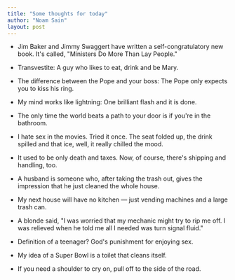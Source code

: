 ```yaml
---
title: "Some thoughts for today"
author: "Noam Sain"
layout: post
---
```


- Jim Baker and Jimmy Swaggert have written a self-congratulatory new book. It's called, "Ministers Do More Than Lay People."

- Transvestite: A guy who likes to eat, drink and be Mary.

- The difference between the Pope and your boss: The Pope only expects you to kiss his ring.

- My mind works like lightning: One brilliant flash and it is done.

- The only time the world beats a path to your door is if you're in the bathroom.

- I hate sex in the movies. Tried it once. The seat folded up, the drink spilled and that ice, well, it really chilled the mood.

- It used to be only death and taxes. Now, of course, there's shipping and handling, too.

- A husband is someone who, after taking the trash out, gives the impression that he just cleaned the whole house.

- My next house will have no kitchen — just vending machines and a large trash can.

- A blonde said, "I was worried that my mechanic might try to rip me off. I was relieved when he told me all I needed was turn signal fluid."

- Definition of a teenager? God's punishment for enjoying sex.

- My idea of a Super Bowl is a toilet that cleans itself.

- If you need a shoulder to cry on, pull off to the side of the road.
